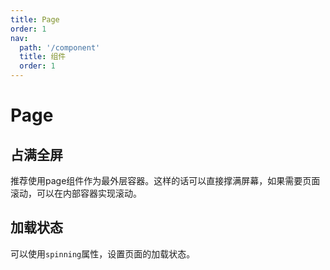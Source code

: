 ```yaml
---
title: Page
order: 1
nav:
  path: '/component'
  title: 组件
  order: 1
---
```


# Page

## 占满全屏
推荐使用page组件作为最外层容器。这样的话可以直接撑满屏幕，如果需要页面滚动，可以在内部容器实现滚动。

## 加载状态
可以使用`spinning`属性，设置页面的加载状态。

<code src="./demo/index.tsx" />

